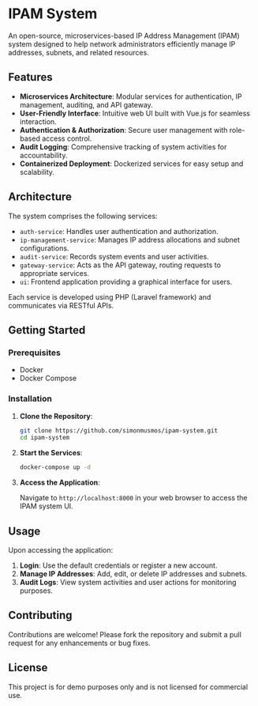 # IPAM System

An open-source, microservices-based IP Address Management (IPAM) system designed to help network administrators efficiently manage IP addresses, subnets, and related resources.

## Features

- **Microservices Architecture**: Modular services for authentication, IP management, auditing, and API gateway.
- **User-Friendly Interface**: Intuitive web UI built with Vue.js for seamless interaction.
- **Authentication & Authorization**: Secure user management with role-based access control.
- **Audit Logging**: Comprehensive tracking of system activities for accountability.
- **Containerized Deployment**: Dockerized services for easy setup and scalability.

## Architecture

The system comprises the following services:

- `auth-service`: Handles user authentication and authorization.
- `ip-management-service`: Manages IP address allocations and subnet configurations.
- `audit-service`: Records system events and user activities.
- `gateway-service`: Acts as the API gateway, routing requests to appropriate services.
- `ui`: Frontend application providing a graphical interface for users.

Each service is developed using PHP (Laravel framework) and communicates via RESTful APIs.

## Getting Started

### Prerequisites

- Docker
- Docker Compose

### Installation

1. **Clone the Repository**:

   ```bash
   git clone https://github.com/simonmusmos/ipam-system.git
   cd ipam-system

2. **Start the Services**:

   ```bash
   docker-compose up -d

3. **Access the Application**:

   Navigate to `http://localhost:8000` in your web browser to access the IPAM system UI.

## Usage

Upon accessing the application:

1. **Login**: Use the default credentials or register a new account.
2. **Manage IP Addresses**: Add, edit, or delete IP addresses and subnets.
3. **Audit Logs**: View system activities and user actions for monitoring purposes.

## Contributing

Contributions are welcome! Please fork the repository and submit a pull request for any enhancements or bug fixes.

## License

This project is for demo purposes only and is not licensed for commercial use.

